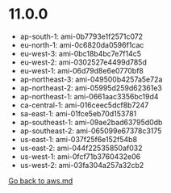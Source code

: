 
 # 11.0.0
- ap-south-1: ami-0b7793e1f2571c072
- eu-north-1: ami-0c6820da0596f1cac
- eu-west-3: ami-0bc18b4bc7e7f14c5
- eu-west-2: ami-0302527e4499d785d
- eu-west-1: ami-06d79d8e6e0770bf8
- ap-northeast-3: ami-049500b4257a5e72a
- ap-northeast-2: ami-05995d259d62361e3
- ap-northeast-1: ami-0661aac3356bc19d4
- ca-central-1: ami-016ceec5dcf8b7247
- sa-east-1: ami-01fce5eb70d153781
- ap-southeast-1: ami-09ae2bad63795d0db
- ap-southeast-2: ami-065099e67378c3175
- us-east-1: ami-037f25f6e152f54b8
- us-east-2: ami-044f22535850af032
- us-west-1: ami-0fcf71b3760432e06
- us-west-2: ami-03fa304a257a32cb2

[Go back to aws.md](../../aws.md) 
